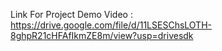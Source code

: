 Link For Project Demo Video :
https://drive.google.com/file/d/11LSESChsLOTH-8ghpR21cHFAfIkmZE8m/view?usp=drivesdk

